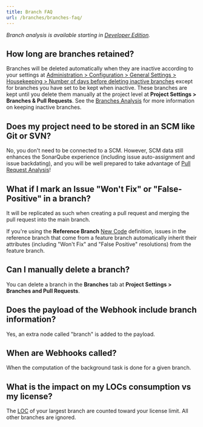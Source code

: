 ```yaml
---
title: Branch FAQ
url: /branches/branches-faq/
---
```


_Branch analysis is available starting in [Developer Edition](https://redirect.sonarsource.com/editions/developer.html)._

## How long are branches retained?  
Branches will be deleted automatically when they are inactive according to your settings at [Administration > Configuration > General Settings > Housekeeping > Number of days before deleting inactive branches](/#sonarqube-admin#/admin/settings?category=housekeeping) except for branches you have set to be kept when inactive. These branches are kept until you delete them manually at the project level at **Project Settings > Branches & Pull Requests**. See the [Branches Analysis](/branches/overview/) for more information on keeping inactive branches.

## Does my project need to be stored in an SCM like Git or SVN?  
No, you don't need to be connected to a SCM. However, SCM data still enhances the SonarQube experience (including issue auto-assignment and issue backdating), and you will be well prepared to take advantage of [Pull Request Analysis](/analysis/pull-request/)!

## What if I mark an Issue "Won't Fix" or "False-Positive" in a branch?
It will be replicated as such when creating a pull request and merging the pull request into the main branch.

If you're using the **Reference Branch** [New Code](/project-administration/new-code-period/) definition, issues in the reference branch that come from a feature branch automatically inherit their attributes (including "Won't Fix" and "False Positive" resolutions) from the feature branch.
## Can I manually delete a branch?  
You can delete a branch in the **Branches** tab at **Project Settings > Branches and Pull Requests**.

## Does the payload of the Webhook include branch information?  
Yes, an extra node called "branch" is added to the payload.

## When are Webhooks called?  
When the computation of the background task is done for a given branch.

## What is the impact on my LOCs consumption vs my license?  
The [LOC](/instance-administration/license-manager/) of your largest branch are counted toward your license limit. All other branches are ignored.  
